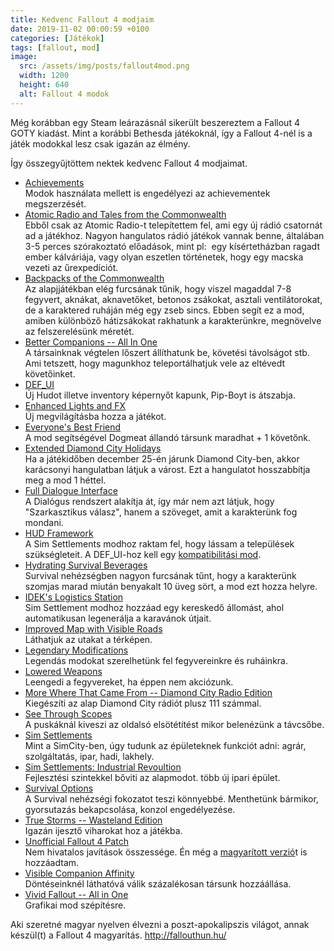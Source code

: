 ```yaml
---
title: Kedvenc Fallout 4 modjaim
date: 2019-11-02 00:00:59 +0100
categories: [Játékok]
tags: [fallout, mod]
image:
  src: /assets/img/posts/fallout4mod.png
  width: 1200
  height: 640
  alt: Fallout 4 modok
---
```


Még korábban egy Steam leárazásnál sikerült beszereztem a Fallout 4 GOTY kiadást. Mint a korábbi Bethesda játékoknál, így a Fallout 4-nél is a játék modokkal lesz csak igazán az élmény.

Így összegyűjtöttem nektek kedvenc Fallout 4 modjaimat.

-   [Achievements](https://www.nexusmods.com/fallout4/mods/12465)\
    Modok használata mellett is engedélyezi az achievementek megszerzését.
-   [Atomic Radio and Tales from the Commonwealth](https://www.nexusmods.com/fallout4/mods/8704)\
    Ebből csak az Atomic Radio-t telepítettem fel, ami egy új rádió csatornát ad a játékhoz. Nagyon hangulatos rádió játékok vannak benne, általában 3-5 perces szórakoztató előadások, mint pl:  egy kísértetházban ragadt ember kálváriája, vagy olyan eszetlen történetek, hogy egy macska vezeti az űrexpedíciót.
-   [Backpacks of the Commonwealth](https://www.nexusmods.com/fallout4/mods/29447)\
    Az alapjjátékban elég furcsának tűnik, hogy viszel magaddal 7-8 fegyvert, aknákat, aknavetőket, betonos zsákokat, asztali ventilátorokat, de a karaktered ruháján még egy zseb sincs. Ebben segít ez a mod, amiben különböző hátizsákokat rakhatunk a karakterünkre, megnövelve az felszerelésünk méretét.
-   [Better Companions -- All In One](https://www.nexusmods.com/fallout4/mods/18547)\
    A társainknak végtelen lőszert állíthatunk be, követési távolságot stb. Ami tetszett, hogy magunkhoz teleportálhatjuk vele az eltévedt követőinket.
-   [DEF_UI](https://www.nexusmods.com/fallout4/mods/10654)\
    Új Hudot illetve inventory képernyőt kapunk, Pip-Boyt is átszabja.
-   [Enhanced Lights and FX](https://www.nexusmods.com/fallout4/mods/13596)\
    Új megvilágításba hozza a játékot.
-   [Everyone's Best Friend](https://www.nexusmods.com/fallout4/mods/13459)\
    A mod segítségével Dogmeat állandó társunk maradhat + 1 követőnk.
-   [Extended Diamond City Holidays](https://www.nexusmods.com/fallout4/mods/14809)\
    Ha a játékidőben december 25-én járunk Diamond City-ben, akkor karácsonyi hangulatban látjuk a várost. Ezt a hangulatot hosszabbítja meg a mod 1 héttel.
-   [Full Dialogue Interface](https://www.nexusmods.com/fallout4/mods/1235)\
    A Dialógus rendszert alakítja át, így már nem azt látjuk, hogy "Szarkasztikus válasz", hanem a szöveget, amit a karakterünk fog mondani.
-   [HUD Framework](https://www.nexusmods.com/fallout4/mods/20309)\
    A Sim Settlements modhoz raktam fel, hogy lássam a települések szükségleteit. A DEF_UI-hoz kell egy [kompatibilitási mod](https://www.nexusmods.com/fallout4/mods/20309).
-   [Hydrating Survival Beverages](https://www.nexusmods.com/fallout4/mods/16807)\
    Survival nehézségben nagyon furcsának tűnt, hogy a karakterünk szomjas marad miután benyakalt 10 üveg sört, a mod ezt hozza helyre.
-   [IDEK's Logistics Station](https://www.nexusmods.com/fallout4/mods/28945)\
    Sim Settlement modhoz hozzáad egy kereskedő állomást, ahol automatikusan legenerálja a karavánok útjait.
-   [Improved Map with Visible Roads](https://www.nexusmods.com/fallout4/mods/1215)\
    Láthatjuk az utakat a térképen.
-   [Legendary Modifications](https://www.nexusmods.com/fallout4/mods/4042)\
    Legendás modokat szerelhetünk fel fegyvereinkre és ruháinkra.
-   [Lowered Weapons](https://www.nexusmods.com/fallout4/mods/522)\
    Leengedi a fegyvereket, ha éppen nem akciózunk.
-   [More Where That Came From -- Diamond City Radio Edition](https://www.nexusmods.com/fallout4/mods/637)\
    Kiegészíti az alap Diamond City rádiót plusz 111 számmal.
-   [See Through Scopes](https://www.nexusmods.com/fallout4/mods/9476)\
    A puskáknál kiveszi az oldalsó elsötétítést mikor belenézünk a távcsőbe.
-   [Sim Settlements](https://www.nexusmods.com/fallout4/mods/21872)\
    Mint a SimCity-ben, úgy tudunk az épületeknek funkciót adni: agrár, szolgáltatás, ipar, hadi, lakhely.
-   [Sim Settlements: Industrial Revoultion](https://www.nexusmods.com/fallout4/mods/25213)\
    Fejlesztési szintekkel bőviti az alapmodot. több új ipari épület.
-   [Survival Options](https://www.nexusmods.com/fallout4/mods/14650)\
    A Survival nehézségi fokozatot teszi könnyebbé. Menthetünk bármikor, gyorsutazás bekapcsolása, konzol engedélyezése.
-   [True Storms -- Wasteland Edition](https://www.nexusmods.com/fallout4/mods/4472)\
    Igazán ijesztő viharokat hoz a játékba.
-   [Unofficial Fallout 4 Patch](https://www.nexusmods.com/fallout4/mods/4598)\
    Nem hivatalos javítások összessége. Én még a [magyarított verzió](http://fallouthun.hu/magyaritas-letoltese/)t is hozzáadtam.
-   [Visible Companion Affinity](https://www.nexusmods.com/fallout4/mods/10660)\
    Döntéseinknél láthatóvá válik százalékosan társunk hozzáállása.
-   [Vivid Fallout -- All in One](https://www.nexusmods.com/fallout4/mods/25714)\
    Grafikai mod szépítésre.

Aki szeretné magyar nyelven élvezni a poszt-apokalipszis világot, annak készül(t) a Fallout 4 magyarítás. <http://fallouthun.hu/>